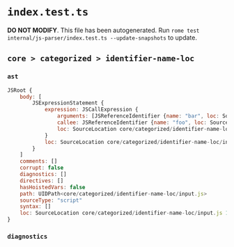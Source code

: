 # `index.test.ts`

**DO NOT MODIFY**. This file has been autogenerated. Run `rome test internal/js-parser/index.test.ts --update-snapshots` to update.

## `core > categorized > identifier-name-loc`

### `ast`

```javascript
JSRoot {
	body: [
		JSExpressionStatement {
			expression: JSCallExpression {
				arguments: [JSReferenceIdentifier {name: "bar", loc: SourceLocation core/categorized/identifier-name-loc/input.js 1:4-1:7 (bar)}]
				callee: JSReferenceIdentifier {name: "foo", loc: SourceLocation core/categorized/identifier-name-loc/input.js 1:0-1:3 (foo)}
				loc: SourceLocation core/categorized/identifier-name-loc/input.js 1:0-1:8
			}
			loc: SourceLocation core/categorized/identifier-name-loc/input.js 1:0-1:9
		}
	]
	comments: []
	corrupt: false
	diagnostics: []
	directives: []
	hasHoistedVars: false
	path: UIDPath<core/categorized/identifier-name-loc/input.js>
	sourceType: "script"
	syntax: []
	loc: SourceLocation core/categorized/identifier-name-loc/input.js 1:0-2:0
}
```

### `diagnostics`

```

```
